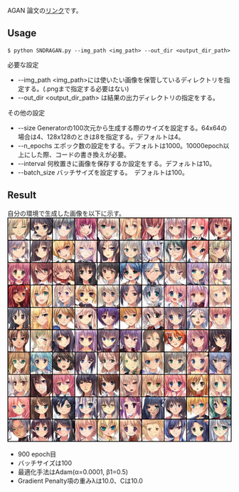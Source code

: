 AGAN
論文の[リンク](https://arxiv.org/abs/1705.07215)です。
## Usage


```
$ python SNDRAGAN.py --img_path <img_path> --out_dir <output_dir_path>
```
必要な設定
- --img_path   <img_path>には使いたい画像を保管しているディレクトリを指定する。(.pngまで指定する必要はない)
- --out_dir    <output_dir_path> は結果の出力ディレクトリの指定をする。

その他の設定
- --size       Generatorの100次元から生成する際のサイズを設定する。64x64の場合は4、128x128のときは8を指定する。デフォルトは4。
- --n_epochs   エポック数の設定をする。デフォルトは1000。10000epoch以上にした際、コードの書き換えが必要。
- --interval   何枚置きに画像を保存するか設定をする。デフォルトは10。
- --batch_size バッチサイズを設定する。　デフォルトは100。
## Result
自分の環境で生成した画像を以下に示す。  
![image](https://github.com/H1R0Y4/DRAGAN/blob/master/0900.png)
- 900 epoch目
- バッチサイズは100
- 最適化手法はAdam(α=0.0001, β1=0.5)
- Gradient Penalty項の重みλは10.0、Cは10.0
